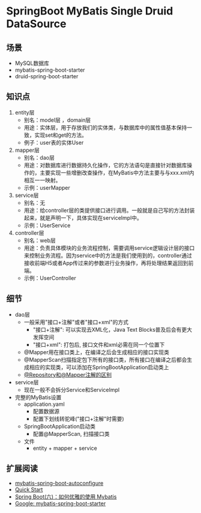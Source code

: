 # SpringBoot MyBatis Single Druid DataSource

## 场景
- MySQL数据库
- mybatis-spring-boot-starter
- druid-spring-boot-starter
## 知识点
1. entity层
    * 别名：model层 ，domain层
    * 用途：实体层，用于存放我们的实体类，与数据库中的属性值基本保持一致，实现set和get的方法。
    * 例子：user表的实体User
1. mapper层
    * 别名：dao层
    * 用途：对数据库进行数据持久化操作，它的方法语句是直接针对数据库操作的，主要实现一些增删改查操作，在MyBatis中方法主要与与xxx.xml内相互一一映射。
    * 示例：userMapper
1. service层
    * 别名：无
    * 用途：给controller层的类提供接口进行调用。一般就是自己写的方法封装起来，就是声明一下，具体实现在serviceImpl中。
    * 示例：UserService
1. controller层
    * 别名：web层
    * 用途：负责具体模块的业务流程控制，需要调用service逻辑设计层的接口来控制业务流程。因为service中的方法是我们使用到的，controller通过接收前端H5或者App传过来的参数进行业务操作，再将处理结果返回到前端。 
    * 示例：UserController
## 细节
* dao层
    * 一般采用"接口+注解"或者"接口+xml"的方式
        * "接口+注解": 可以实现去XML化，Java Text Blocks普及后会有更大发挥空间
        * "接口+xml": 打包后, 接口文件和xml必需在同一个位置下
    * @Mapper用在接口类上，在编译之后会生成相应的接口实现类
    * @MapperScan扫描指定包下所有的接口类，所有接口在编译之后都会生成相应的实现类，可以添加在SpringBootApplication启动类上
    * [@Repository和@Mapper注解的区别](https://juejin.cn/post/6844903958985736205)
* service层
    * 现在一般不会拆分Service和ServiceImpl
* 完整的MyBatis设置
    * application.yaml
        * 配置数据源
        * 配置下划线转驼峰("接口+注解"时需要)
    * SpringBootApplication启动类
        * 配置@MapperScan, 扫描接口类
    * 文件
        * entity + mapper + service

## 扩展阅读

* [mybatis-spring-boot-autoconfigure](https://mybatis.org/spring-boot-starter/mybatis-spring-boot-autoconfigure/)
* [Quick Start](https://github.com/mybatis/spring-boot-starter/wiki/Quick-Start)
* [Spring Boot(六)：如何优雅的使用 Mybatis](https://www.cnblogs.com/ityouknow/p/6037431.html)
* [Google: mybatis-spring-boot-starter](https://www.google.com/search?q=mybatis-spring-boot-starter&oq=mybatis-spring-boot-starter)
